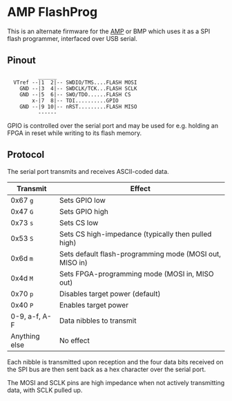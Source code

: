# AMP FlashProg

This is an alternate firmware for the [AMP](https://github.com/adamgreig/amp)
or BMP which uses it as a SPI flash programmer, interfaced over USB serial.

## Pinout

```ascii
          ______
  VTref --|1  2|-- SWDIO/TMS....FLASH MOSI
    GND --|3  4|-- SWDCLK/TCK...FLASH SCLK
    GND --|5  6|-- SWO/TDO......FLASH CS
        x-|7  8|-- TDI..........GPIO
    GND --|9 10|-- nRST.........FLASH MISO
          ------

```

GPIO is controlled over the serial port and may be used for e.g. holding an
FPGA in reset while writing to its flash memory.


## Protocol

The serial port transmits and receives ASCII-coded data.

| Transmit      | Effect                                                     |
|---------------|------------------------------------------------------------|
| 0x67 `g`      | Sets GPIO low
| 0x47 `G`      | Sets GPIO high
| 0x73 `s`      | Sets CS low
| 0x53 `S`      | Sets CS high-impedance (typically then pulled high)
| 0x6d `m`      | Sets default flash-programming mode (MOSI out, MISO in)
| 0x4d `M`      | Sets FPGA-programming mode (MOSI in, MISO out)
| 0x70 `p`      | Disables target power (default)
| 0x40 `P`      | Enables target power
| 0-9, a-f, A-F | Data nibbles to transmit
| Anything else | No effect

Each nibble is transmitted upon reception and the four data bits received on
the SPI bus are then sent back as a hex character over the serial port.

The MOSI and SCLK pins are high impedance when not actively transmitting data,
with SCLK pulled up.
